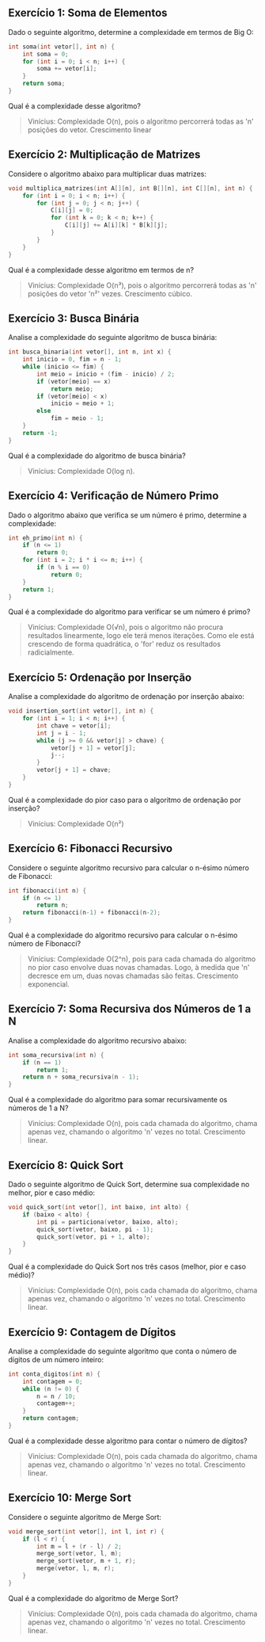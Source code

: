 ## Exercício 1: Soma de Elementos
Dado o seguinte algoritmo, determine a complexidade em termos de Big O:
```c
int soma(int vetor[], int n) {
    int soma = 0;
    for (int i = 0; i < n; i++) {
        soma += vetor[i];
    }
    return soma;
}
```
Qual é a complexidade desse algoritmo?

> Vinícius: Complexidade O(n), pois o algoritmo percorrerá todas as 'n' posições do vetor. Crescimento linear

## Exercício 2: Multiplicação de Matrizes
Considere o algoritmo abaixo para multiplicar duas matrizes:
```c
void multiplica_matrizes(int A[][n], int B[][n], int C[][n], int n) {
    for (int i = 0; i < n; i++) {
        for (int j = 0; j < n; j++) {
            C[i][j] = 0;
            for (int k = 0; k < n; k++) {
                C[i][j] += A[i][k] * B[k][j];
            }
        }
    }
}
```
Qual é a complexidade desse algoritmo em termos de n?

> Vinícius: Complexidade O(n³), pois o algoritmo percorrerá todas as 'n' posições do vetor 'n²' vezes. Crescimento cúbico.

## Exercício 3: Busca Binária
Analise a complexidade do seguinte algoritmo de busca binária:
```c
int busca_binaria(int vetor[], int n, int x) {
    int inicio = 0, fim = n - 1;
    while (inicio <= fim) {
        int meio = inicio + (fim - inicio) / 2;
        if (vetor[meio] == x)
            return meio;
        if (vetor[meio] < x)
            inicio = meio + 1;
        else
            fim = meio - 1;
    }
    return -1;
}
```
Qual é a complexidade do algoritmo de busca binária?

> Vinícius: Complexidade O(log n).

## Exercício 4: Verificação de Número Primo
Dado o algoritmo abaixo que verifica se um número é primo, determine a complexidade:
```c
int eh_primo(int n) {
    if (n <= 1)
        return 0;
    for (int i = 2; i * i <= n; i++) {
        if (n % i == 0)
            return 0;
    }
    return 1;
}
```
Qual é a complexidade do algoritmo para verificar se um número é primo?

> Vinícius: Complexidade O(√n), pois o algoritmo não procura resultados linearmente, logo ele terá menos iterações. Como ele está crescendo de forma quadrática, o 'for' reduz os resultados radicialmente.

## Exercício 5: Ordenação por Inserção
Analise a complexidade do algoritmo de ordenação por inserção abaixo:
```c
void insertion_sort(int vetor[], int n) {
    for (int i = 1; i < n; i++) {
        int chave = vetor[i];
        int j = i - 1;
        while (j >= 0 && vetor[j] > chave) {
            vetor[j + 1] = vetor[j];
            j--;
        }
        vetor[j + 1] = chave;
    }
}
```
Qual é a complexidade do pior caso para o algoritmo de ordenação por inserção?

> Vinícius: Complexidade O(n²)

## Exercício 6: Fibonacci Recursivo
Considere o seguinte algoritmo recursivo para calcular o n-ésimo número de Fibonacci:
```c
int fibonacci(int n) {
    if (n <= 1)
        return n;
    return fibonacci(n-1) + fibonacci(n-2);
}
```
Qual é a complexidade do algoritmo recursivo para calcular o n-ésimo número de Fibonacci?

> Vinícius: Complexidade O(2^n), pois para cada chamada do algoritmo no pior caso envolve duas novas chamadas. Logo, à medida que 'n' decresce em um, duas novas chamadas são feitas. Crescimento exponencial.


## Exercício 7: Soma Recursiva dos Números de 1 a N
Analise a complexidade do algoritmo recursivo abaixo:
```c
int soma_recursiva(int n) {
    if (n == 1)
        return 1;
    return n + soma_recursiva(n - 1);
}
```
Qual é a complexidade do algoritmo para somar recursivamente os números de 1 a N?

> Vinícius: Complexidade O(n), pois cada chamada do algoritmo, chama apenas vez, chamando o algoritmo 'n' vezes no total. Crescimento linear.

## Exercício 8: Quick Sort
Dado o seguinte algoritmo de Quick Sort, determine sua complexidade no melhor, pior e caso médio:
```c
void quick_sort(int vetor[], int baixo, int alto) {
    if (baixo < alto) {
        int pi = particiona(vetor, baixo, alto);
        quick_sort(vetor, baixo, pi - 1);
        quick_sort(vetor, pi + 1, alto);
    }
}
```
Qual é a complexidade do Quick Sort nos três casos (melhor, pior e caso médio)?

> Vinícius: Complexidade O(n), pois cada chamada do algoritmo, chama apenas vez, chamando o algoritmo 'n' vezes no total. Crescimento linear.

## Exercício 9: Contagem de Dígitos
Analise a complexidade do seguinte algoritmo que conta o número de dígitos de um número inteiro:
```c
int conta_digitos(int n) {
    int contagem = 0;
    while (n != 0) {
        n = n / 10;
        contagem++;
    }
    return contagem;
}
```
Qual é a complexidade desse algoritmo para contar o número de dígitos?

> Vinícius: Complexidade O(n), pois cada chamada do algoritmo, chama apenas vez, chamando o algoritmo 'n' vezes no total. Crescimento linear.

## Exercício 10: Merge Sort
Considere o seguinte algoritmo de Merge Sort:
```c
void merge_sort(int vetor[], int l, int r) {
    if (l < r) {
        int m = l + (r - l) / 2;
        merge_sort(vetor, l, m);
        merge_sort(vetor, m + 1, r);
        merge(vetor, l, m, r);
    }
}
```
Qual é a complexidade do algoritmo de Merge Sort?

> Vinícius: Complexidade O(n), pois cada chamada do algoritmo, chama apenas vez, chamando o algoritmo 'n' vezes no total. Crescimento linear.
